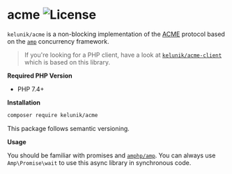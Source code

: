 # acme ![License](https://img.shields.io/badge/license-MIT-blue.svg?style=flat-square)

`kelunik/acme` is a non-blocking implementation of the [ACME](https://github.com/ietf-wg-acme/acme) protocol based on the [`amp`](https://github.com/amphp/amp) concurrency framework.

> If you're looking for a PHP client, have a look at [`kelunik/acme-client`](https://github.com/kelunik/acme-client) which is based on this library.

**Required PHP Version**

- PHP 7.4+

**Installation**

```bash
composer require kelunik/acme
```

This package follows semantic versioning.

**Usage**

You should be familiar with promises and [`amphp/amp`](https://github.com/amphp/amp).
You can always use `Amp\Promise\wait` to use this async library in synchronous code.
